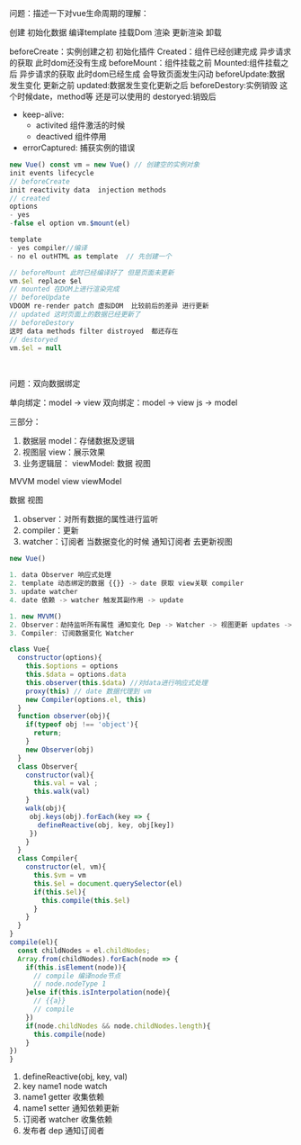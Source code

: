 问题：描述一下对vue生命周期的理解：

创建
初始化数据
编译template
挂载Dom
渲染
更新渲染
卸载

beforeCreate：实例创建之初 初始化插件
Created：组件已经创建完成 异步请求的获取 此时dom还没有生成
beforeMount：组件挂载之前
Mounted:组件挂载之后 异步请求的获取 此时dom已经生成 会导致页面发生闪动
beforeUpdate:数据发生变化 更新之前
updated:数据发生变化更新之后
beforeDestory:实例销毁 这个时候date，method等 还是可以使用的
destoryed:销毁后
- keep-alive:
  - activited   组件激活的时候
  - deactived  组件停用
- errorCaptured: 捕获实例的错误

```js
new Vue() const vm = new Vue() // 创建空的实例对象
init events lifecycle
// beforeCreate
init reactivity data  injection methods
// created
options
- yes
-false el option vm.$mount(el) 

template
- yes compiler//编译
- no el outHTML as template  // 先创建一个

// beforeMount 此时已经编译好了 但是页面未更新
vm.$el replace $el
// mounted 在DOM上进行渲染完成
// beforeUpdate
VDOOM re-render patch 虚拟DOM  比较前后的差异 进行更新
// updated 这时页面上的数据已经更新了
// beforeDestory
这时 data methods filter distroyed  都还存在
// destoryed
vm.$el = null
```

<br>

问题：双向数据绑定

单向绑定：model -> view
双向绑定：model -> view  js -> model

三部分：

1. 数据层 model：存储数据及逻辑
2. 视图层 view：展示效果
3. 业务逻辑层： viewModel: 数据 视图

MVVM model view viewModel

数据 视图
1. observer：对所有数据的属性进行监听
2. compiler：更新
3. watcher：订阅者 当数据变化的时候 通知订阅者 去更新视图

```js
new Vue()

1. data Observer 响应式处理
2. template 动态绑定的数据 {{}} -> date 获取 view关联 compiler
3. update watcher
4. date 依赖 -> watcher 触发其副作用 -> update
```

```js
1. new MVVM()
2. Observer：劫持监听所有属性 通知变化 Dep -> Watcher -> 视图更新 updates -> 通知订阅者
3. Compiler: 订阅数据变化 Watcher
```

```js
class Vue{
  constructor(options){
    this.$options = options
    this.$data = options.data
    this.observer(this.$data) //对data进行响应式处理
    proxy(this) // date 数据代理到 vm
    new Compiler(options.el, this)
  }
  function observer(obj){
    if(typeof obj !== 'object'){
      return;
    }
    new Observer(obj)
  }
  class Observer{
    constructor(val){
      this.val = val ;
      this.walk(val)
    }
    walk(obj){
     obj.keys(obj).forEach(key => {
       defineReactive(obj, key, obj[key]) 
     }) 
    }
  }
  class Compiler{
    constructor(el, vm){
      this.$vm = vm 
      this.$el = document.querySelector(el)
      if(this.$el){
        this.compile(this.$el)
      }
    }
  }
}
compile(el){
  const childNodes = el.childNodes;
  Array.from(childNodes).forEach(node => {
    if(this.isElement(node)){
      // compile 编译node节点
      // node.nodeType 1 
    }else if(this.isInterpolation(node){
      // {{a}}
      // compile
    })
    if(node.childNodes && node.childNodes.length){
      this.compile(node)
    }
}) 
}
```

1. defineReactive(obj, key, val)
2. key name1 node watch
3. name1 getter 收集依赖
4. name1 setter 通知依赖更新
5. 订阅者 watcher 收集依赖
6. 发布者 dep 通知订阅者